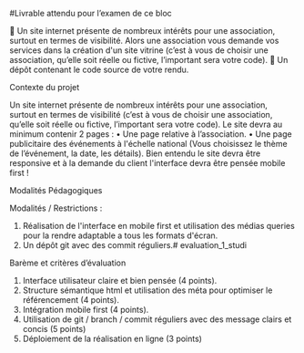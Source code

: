 #Livrable attendu pour l’examen de ce bloc

 Un site internet présente de nombreux intérêts pour une association, surtout en termes de visibilité.
Alors une association vous demande vos services dans la création d'un site vitrine (c’est à vous de
choisir une association, qu’elle soit réelle ou fictive, l’important sera votre code).
 Un dépôt contenant le code source de votre rendu.

Contexte du projet

Un site internet présente de nombreux intérêts pour une association, surtout en termes de visibilité (c’est
à vous de choisir une association, qu’elle soit réelle ou fictive, l’important sera votre code).
Le site devra au minimum contenir 2 pages :
• Une page relative à l’association.
• Une page publicitaire des événements à l'échelle national (Vous choisissez le thème de l’événement, la
date, les détails).
Bien entendu le site devra être responsive et à la demande du client l'interface devra être pensée mobile
first !

Modalités Pédagogiques

Modalités / Restrictions :
1. Réalisation de l'interface en mobile first et utilisation des médias queries pour la rendre
adaptable a tous les formats d'écran.
2. Un dépôt git avec des commit réguliers.# evaluation_1_studi

Barème et critères d’évaluation

1. Interface utilisateur claire et bien pensée (4 points).
2. Structure sémantique html et utilisation des méta pour optimiser le référencement (4 points).
3. Intégration mobile first (4 points).
4. Utilisation de git / branch / commit réguliers avec des message clairs et concis (5 points)
5. Déploiement de la réalisation en ligne (3 points)
